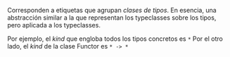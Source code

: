
Corresponden a etiquetas que agrupan _clases de tipos_. En esencia, una abstracción similar a la que representan los typeclasses sobre los tipos, pero aplicada a los typeclasses. 

Por ejemplo, el _kind_ que engloba todos los tipos concretos es `*`
Por el otro lado, el _kind_ de la clase Functor es `* -> *`

